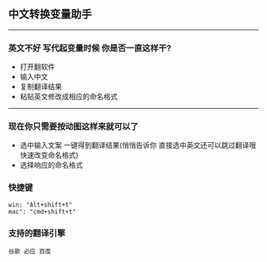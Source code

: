 ## 中文转换变量助手



---
 ### 英文不好 写代起变量时候 你是否一直这样干?
 - 打开翻软件
 - 输入中文
 - 复制翻译结果
 - 粘贴英文修改成相应的命名格式
---

 ### 现在你只需要按动图这样来就可以了
 - 选中输入文案 一键得到翻译结果(悄悄告诉你 直接选中英文还可以跳过翻译哦 快速改变命名格式)
 - 选择响应的命名格式




 ### 快捷键  
    win: "Alt+shift+t" 
    mac": "cmd+shift+t"
    
 ### 支持的翻译引擎
    谷歌 必应 百度
 
